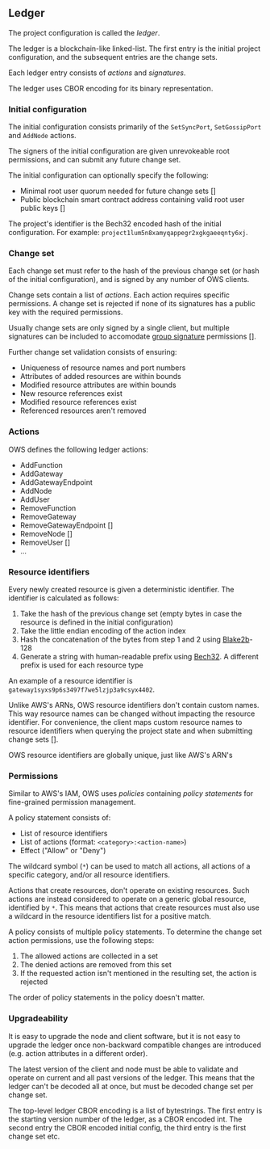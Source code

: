 ## Ledger

The project configuration is called the *ledger*.

The ledger is a blockchain-like linked-list. The first entry is the initial project configuration, and the subsequent entries are the change sets.

Each ledger entry consists of *actions* and *signatures*.

The ledger uses CBOR encoding for its binary representation.

### Initial configuration

The initial configuration consists primarily of the `SetSyncPort`, `SetGossipPort` and `AddNode` actions.

The signers of the initial configuration are given unrevokeable root permissions, and can submit any future change set.

The initial configuration can optionally specify the following:
   - Minimal root user quorum needed for future change sets []
   - Public blockchain smart contract address containing valid root user public keys []

The project's identifier is the Bech32 encoded hash of the initial configuration. For example: `project1lum5n8xamyqappegr2xgkgaeeqnty6xj`.

### Change set

Each change set must refer to the hash of the previous change set (or hash of the initial configuration), and is signed by any number of OWS clients.

Change sets contain a list of *actions*. Each action requires specific permissions. A change set is rejected if none of its signatures has a public key with the required permissions.

Usually change sets are only signed by a single client, but multiple signatures can be included to accomodate [group signature](https://en.wikipedia.org/wiki/Group_signature) permissions [].

Further change set validation consists of ensuring:
   - Uniqueness of resource names and port numbers
   - Attributes of added resources are within bounds
   - Modified resource attributes are within bounds
   - New resource references exist
   - Modified resource references exist
   - Referenced resources aren't removed

### Actions

OWS defines the following ledger actions:

   - AddFunction
   - AddGateway
   - AddGatewayEndpoint
   - AddNode
   - AddUser
   - RemoveFunction
   - RemoveGateway
   - RemoveGatewayEndpoint []
   - RemoveNode []
   - RemoveUser []
   - ...

### Resource identifiers

Every newly created resource is given a deterministic identifier. The identifier is calculated as follows:
   1. Take the hash of the previous change set (empty bytes in case the resource is defined in the initial configuration)
   2. Take the little endian encoding of the action index
   3. Hash the concatenation of the bytes from step 1 and 2 using [Blake2b](https://en.wikipedia.org/wiki/BLAKE_(hash_function))-128
   4. Generate a string with human-readable prefix using [Bech32](https://en.bitcoin.it/wiki/Bech32). A different prefix is used for each resource type

An example of a resource identifier is `gateway1syxs9p6s3497f7we5lzjp3a9csyx4402`.

Unlike AWS's ARNs, OWS resource identifiers don't contain custom names. This way resource names can be changed without impacting the resource identifier. For convenience, the client maps custom resource names to resource identifiers when querying the project state and when submitting change sets [].

OWS resource identifiers are globally unique, just like AWS's ARN's

### Permissions

Similar to AWS's IAM, OWS uses *policies* containing *policy statements* for fine-grained permission management.

A policy statement consists of:
   - List of resource identifiers
   - List of actions (format: `<category>:<action-name>`)
   - Effect ("Allow" or "Deny")

The wildcard symbol (`*`) can be used to match all actions, all actions of a specific category, and/or all resource identifiers.

Actions that create resources, don't operate on existing resources. Such actions are instead considered to operate on a generic global resource, identified by `*`. This means that actions that create resources must also use a wildcard in the resource identifiers list for a positive match.

A policy consists of multiple policy statements. To determine the change set action permissions, use the following steps:
   1. The allowed actions are collected in a set
   2. The denied actions are removed from this set
   3. If the requested action isn't mentioned in the resulting set, the action is rejected
   
The order of policy statements in the policy doesn't matter.

### Upgradeability

It is easy to upgrade the node and client software, but it is not easy to upgrade the ledger once non-backward compatible changes are introduced (e.g. action attributes in a different order).

The latest version of the client and node must be able to validate and operate on current and all past versions of the ledger.
This means that the ledger can't be decoded all at once, but must be decoded change set per change set.

The top-level ledger CBOR encoding is a list of bytestrings. 
The first entry is the starting version number of the ledger, as a CBOR encoded int. 
The second entry the CBOR encoded initial config, the third entry is the first change set etc.